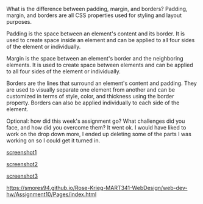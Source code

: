 What is the difference between padding, margin, and borders?
Padding, margin, and borders are all CSS properties used for styling and layout purposes.

Padding is the space between an element's content and its border. It is used to create space inside an element and can be applied to all four sides of the element or individually.

Margin is the space between an element's border and the neighboring elements. It is used to create space between elements and can be applied to all four sides of the element or individually. 

Borders are the lines that surround an element's content and padding. They are used to visually separate one element from another and can be customized in terms of style, color, and thickness using the border property. Borders can also be applied individually to each side of the element.

Optional: how did this week's assignment go? What challenges did you face, and how did you overcome them?
It went ok. I would have liked to work on the drop down more, I ended up deleting some of the parts I was working on so I could get it turned in.


[screenshot1](../Img/screenshot1.JPG)
<br>


[screenshot2](../Img/screenshot2.JPG)
<br>


[screenshot3](../Img/screenshot3.JPG)
<br>

https://smores94.github.io/Rose-Krieg-MART341-WebDesign/web-dev-hw/Assignment10/Pages/index.html

